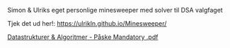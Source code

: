 Simon & Ulriks eget personlige minesweeper med solver til DSA valgfaget

Tjek det ud her!: https://ulrikln.github.io/Minesweeper/



[Datastrukturer & Algoritmer - Påske Mandatory .pdf](https://github.com/UlrikLn/Minesweeper/files/14905454/Datastrukturer.Algoritmer.-.Paske.Mandatory.pdf)

